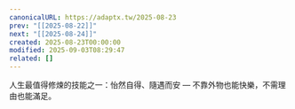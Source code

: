 ```yaml
---
canonicalURL: https://adaptx.tw/2025-08-23
prev: "[[2025-08-22]]"
next: "[[2025-08-24]]"
created: 2025-08-23T00:00:00
modified: 2025-09-03T08:29:47
related: []
---
```


人生最值得修煉的技能之一：怡然自得、隨遇而安 — 不靠外物也能快樂，不需理由也能滿足。
